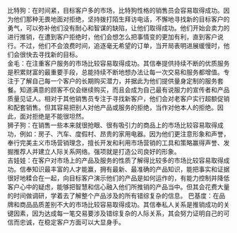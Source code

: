 比特狗：在时间紧，目标客户多的市场，比特狗性格的销售员会容易取得成功。因为他们那种无畏地面对拒绝，坚持拨打陌生拜访电话，不懈地寻找新的目标客户的勇气，可以弥补他们没有耐心和智谋的缺陷，让他们取得成功。他们开始会卖力的进行推销，在遭到客户拒绝时，他们会想怎么把事情变的更加有利，直到客户说行。不过，他们不会浪费时间，追逐毫无希望的订单，当开局表明进展缓慢时，他们会很快去寻找新的目标。      
金毛：在注重客户服务的市场比较容易取得成功。其信奉提供持续不断的优质服务是积累财富的最重要手段，总能持续不断地想办法让每一次交易和服务都增值。专注于了解自己每一个客户的长期购买潜力，并据此为他们提供量身定制的服务套餐。知道满意的顾客不仅会继续购买，而且会成为自己最有说服力的宣传者和产品质量见证人。相对于其他销售员专注于寻找新客户，他们会对老客户实行超额促销和配套销售。但其容易把别人对他产品或服务的拒绝，当作对他本人的拒绝。因此，面对拒绝是不能很坦然。   
狮子狗：在销售一些本来就很抢眼、很有吸引力的商品上的市场比较容易取得成功，例如：房子、汽车、度假村、昂贵的家用电器。因为他们更注意形象和声誉，奉行完美主义市场营销理念，擅长开发和利用市场营销的工具和策略赢得声誉、发掘推荐人并建立人际关系网络。强项就是打造公司良好的形象。     
吉娃娃：在客户对市场上的产品及服务的性质了解得比较多的市场比较容易取得成功。信奉知识最丰富的人才能赢，拥有最新、最准确的产品知识，能把事实和证据很好地糅合在一起，向目标客户演示他们的产品是如何运作的，有能力控制并降低客户心中的疑虑，能够把智慧和信心融入他们所推销的产品当中。但其会花费大量的时间做调研，学着去了解整个产品涉及的所有错综复杂的信息。
巴基度：在品牌和商品品质差别不大的市场比较容易取得成功。其信奉私人关系是推销成功的关键因素，因为达成每一笔交易要涉及错综复杂的人际关系，其会努力证明自己的可信而忠诚，在稳定客户方面可以大显身手。 

